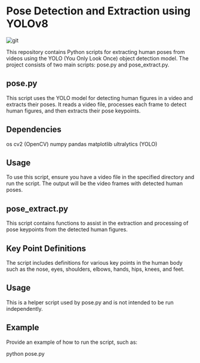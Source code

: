# Pose Detection and Extraction using YOLOv8

![git](https://github.com/abdullah1772/Yolo-Pose-Extraction/assets/88187437/ec963487-85ec-4913-b601-df2946e932ef)

This repository contains Python scripts for extracting human poses from videos using the YOLO (You Only Look Once) object detection model. The project consists of two main scripts: pose.py and pose_extract.py.

## pose.py

This script uses the YOLO model for detecting human figures in a video and extracts their poses. It reads a video file, processes each frame to detect human figures, and then extracts their pose keypoints.

## Dependencies

os
cv2 (OpenCV)
numpy
pandas
matplotlib
ultralytics (YOLO)

## Usage

To use this script, ensure you have a video file in the specified directory and run the script. The output will be the video frames with detected human poses.

## pose_extract.py

This script contains functions to assist in the extraction and processing of pose keypoints from the detected human figures.

## Key Point Definitions

The script includes definitions for various key points in the human body such as the nose, eyes, shoulders, elbows, hands, hips, knees, and feet.

## Usage

This is a helper script used by pose.py and is not intended to be run independently.

## Example

Provide an example of how to run the script, such as:

python pose.py
